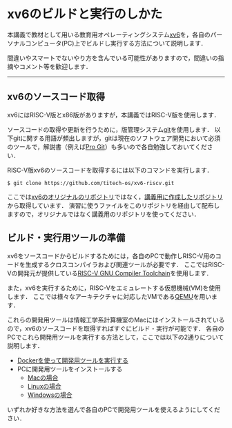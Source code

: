 # xv6のビルドと実行のしかた

本講義で教材として用いる教育用オペレーティングシステム[xv6](https://pdos.csail.mit.edu/6.828/2023/xv6.html)を，各自のパーソナルコンピュータ(PC)上でビルドし実行する方法について説明します．

間違いやスマートでないやり方を含んでいる可能性がありますので，間違いの指摘やコメント等を歓迎します．

---
## xv6のソースコード取得

xv6にはRISC-V版とx86版がありますが，本講義ではRISC-V版を使用します．

ソースコードの取得や更新を行うために，版管理システム[git](https://git-scm.com)を使用します．
以下gitに関する用語が頻出しますが，gitは現在のソフトウェア開発において必須のツールで，解説書（例えば[Pro Git](https://git-scm.com/book/ja/)）も多いので各自勉強しておいてください．

RISC-V版xv6のソースコードを取得するには以下のコマンドを実行します．
```console
$ git clone https://github.com/titech-os/xv6-riscv.git
```

ここでは[xv6のオリジナルのリポジトリ](https://github.com/mit-pdos/xv6-riscv)ではなく，[講義用に作成したリポジトリ](https://github.com/titech-os/xv6-riscv)から取得しています．
演習に使うファイルをこのリポジトリを経由して配布しますので，オリジナルではなく講義用のリポジトリを使ってください．

## ビルド・実行用ツールの準備

xv6をソースコードからビルドするためには，各自のPCで動作しRISC-V用のコードを生成するクロスコンパイラおよび関連ツールが必要です．
ここではRISC-Vの開発元が提供している[RISC-V GNU Compiler Toolchain](https://github.com/riscv/riscv-gnu-toolchain)を使用します．

また，xv6を実行するために，RISC-Vをエミュレートする仮想機械(VM)を使用します．
ここでは様々なアーキテクチャに対応したVMである[QEMU](https://www.qemu.org)を用います．

これらの開発用ツールは情報工学系計算機室のMacにはインストールされているので，xv6のソースコードを取得すればすぐにビルド・実行が可能です．
各自のPCでこれら開発用ツールを実行する方法として，ここでは以下の2通りについて説明します．

* [Dockerを使って開発用ツールを実行する](xv6-docker.html)
* PCに開発用ツールをインストールする
  - [Macの場合](xv6-mac.html)
  - [Linuxの場合](xv6-linux.html)
  - [Windowsの場合](xv6-windows.html)

いずれか好きな方法を選んで各自のPCで開発用ツールを使えるようにしてください．
